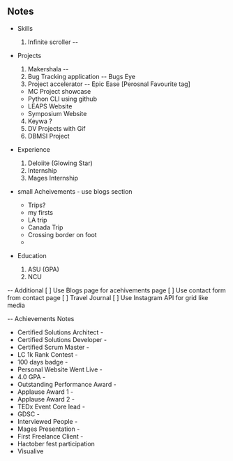 ## Notes

- Skills

  1. Infinite scroller --

- Projects

  1. Makershala --
  2. Bug Tracking application -- Bugs Eye
  3. Project accelerator -- Epic Ease [Perosnal Favourite tag]

  - MC Project showcase
  - Python CLI using github
  - LEAPS Website
  - Symposium Website

  4. Keywa ?
  5. DV Projects with Gif
  6. DBMSI Project

- Experience

  1. Deloiite (Glowing Star)
  2. Internship
  3. Mages Internship

- small Acheivements - use blogs section

  - Trips?
  - my firsts
  - LA trip
  - Canada Trip
  - Crossing border on foot
  -

- Education
  1. ASU (GPA)
  2. NCU

-- Additional
[ ] Use Blogs page for acehivements page
[ ] Use contact form from contact page
[ ] Travel Journal
[ ] Use Instagram API for grid like media

-- Achievements Notes

- Certified Solutions Architect -
- Certified Solutions Developer -
- Certified Scrum Master -
- LC 1k Rank Contest -
- 100 days badge -
- Personal Website Went Live -
- 4.0 GPA -
- Outstanding Performance Award -
- Applause Award 1 -
- Applause Award 2 -
- TEDx Event Core lead -
- GDSC -
- Interviewed People -
- Mages Presentation -
- First Freelance Client -
- Hactober fest participation
- Visualive
